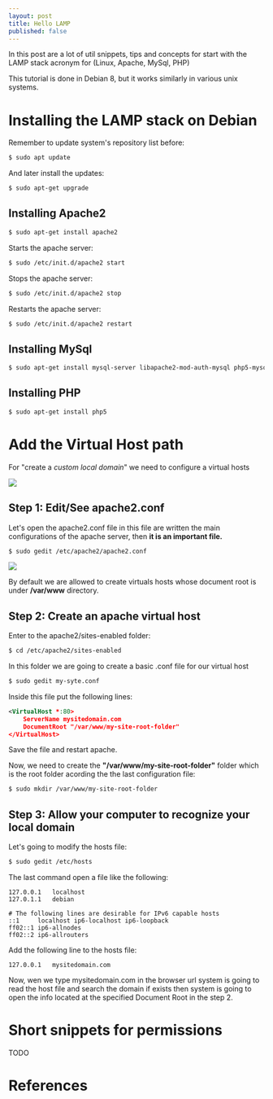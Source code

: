 ```yaml
---
layout: post
title: Hello LAMP
published: false
---
```


In this post are a lot of util snippets, tips and concepts for start with the LAMP stack acronym for (Linux, Apache, MySql, PHP)

This tutorial is done in Debian 8, but it works similarly in various unix systems.

# Installing the LAMP stack on Debian

Remember to update system's repository list before:

```bash
$ sudo apt update
```
And later install the updates:

```bash
$ sudo apt-get upgrade
```

## Installing Apache2

```bash
$ sudo apt-get install apache2
```


Starts the apache server:

```bash
$ sudo /etc/init.d/apache2 start
```
Stops the apache server:

```bash
$ sudo /etc/init.d/apache2 stop
```

Restarts the apache server:

```bash
$ sudo /etc/init.d/apache2 restart
```

## Installing MySql

```bash
$ sudo apt-get install mysql-server libapache2-mod-auth-mysql php5-mysql
```

## Installing PHP

```bash
$ sudo apt-get install php5
```

# Add the Virtual Host path
For "create a *custom local domain*" we need to configure a virtual hosts

![](https://imgur.com/nucn9a4.gif)

## Step 1: Edit/See apache2.conf

Let's open the apache2.conf file in this file are written the main configurations of the apache server, then **it is an important file.**

```bash
$ sudo gedit /etc/apache2/apache2.conf
```

![](https://imgur.com/yZgssim.gif)

By default we are allowed to create virtuals hosts whose document root is under **/var/www** directory.

## Step 2: Create an apache virtual host
Enter to the apache2/sites-enabled folder:

```bash
$ cd /etc/apache2/sites-enabled
```

In this folder we are going to create a basic .conf file for our virtual host

```bash
$ sudo gedit my-syte.conf
```

Inside this file put the following lines:

```xml
<VirtualHost *:80>
	ServerName mysitedomain.com
	DocumentRoot "/var/www/my-site-root-folder"
</VirtualHost>
```

Save the file and restart apache.

Now, we need to create the **"/var/www/my-site-root-folder"** folder which is the root folder acording the the last configuration file:

```bash
$ sudo mkdir /var/www/my-site-root-folder
```

## Step 3: Allow your computer to recognize your local domain
Let's going to modify the hosts file:

```bash
$ sudo gedit /etc/hosts
```
The last command open a file like the following:
```
127.0.0.1	localhost
127.0.1.1	debian

# The following lines are desirable for IPv6 capable hosts
::1     localhost ip6-localhost ip6-loopback
ff02::1 ip6-allnodes
ff02::2 ip6-allrouters
```

Add the following line to the hosts file:

```
127.0.0.1	mysitedomain.com
```

Now, wen we type mysitedomain.com in the browser url system is going to read the host file and search the domain if exists then system is going to open the info located at the specified Document Root in the step 2.

# Short snippets for permissions
TODO

# References



